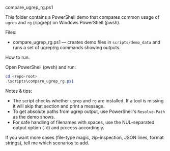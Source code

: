 compare_ugrep_rg.ps1

This folder contains a PowerShell demo that compares common usage of `ugrep` and `rg` (ripgrep) on Windows PowerShell (pwsh).

Files:

- compare_ugrep_rg.ps1  — creates demo files in `scripts/demo_data` and runs a set of ugrep/rg commands showing outputs.

How to run:

Open PowerShell (pwsh) and run:

```powershell
cd <repo-root>
.\scripts\compare_ugrep_rg.ps1
```

Notes & tips:
- The script checks whether `ugrep` and `rg` are installed. If a tool is missing it will skip that section and print a message.
- To get absolute paths from ugrep output, use PowerShell's `Resolve-Path` as the demo shows.
- For safe handling of filenames with spaces, use the NUL-separated output option (`-0`) and process accordingly.

If you want more cases (file-type magic, zip-inspection, JSON lines, format strings), tell me which scenarios to add.
